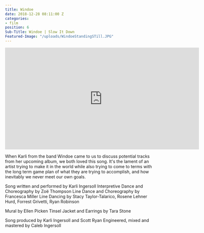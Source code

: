```yaml
---
title: Windoe
date: 2018-12-28 08:11:00 Z
categories:
- film
position: 6
Sub-Title: Windoe | Slow It Down
Featured-Image: "/uploads/WindoeStandingSTill.JPG"
---
```


<iframe src="https://player.vimeo.com/video/288082837" width="640" height="337" frameborder="0" allowfullscreen></iframe>

When Karli from the band Windoe came to us to discuss potential tracks from her upcoming album, we both loved this song. It's the lament of an artist trying to make it in the world while also trying to come to terms with the long term game plan of what they are trying to accomplish, and how inevitably we never meet our own goals. 

Song written and performed by Karli Ingersoll
Interpretive Dance and Choreography by Zoë Thompson
Line Dance and Choreography by Francesca Miller
Line Dancing by Stacy Taylor-Talarico, Rosene Lehner Hurd, Forrest Grivetti, Ryan Robinson

Mural by Ellen Picken
Tinsel Jacket and Earrings by Tara Stone

Song produced by Karli Ingersoll and Scott Ryan
Engineered, mixed and mastered by Caleb Ingersoll

